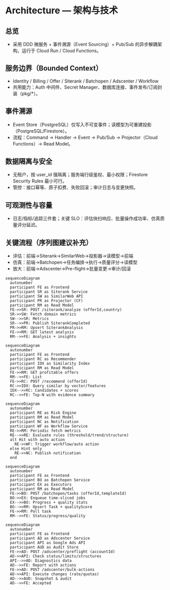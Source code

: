 # Architecture — 架构与技术

## 总览
- 采用 DDD 微服务 + 事件溯源（Event Sourcing）+ Pub/Sub 的异步解耦架构，运行于 Cloud Run / Cloud Functions。

## 服务边界（Bounded Context）
- Identity / Billing / Offer / Siterank / Batchopen / Adscenter / Workflow
- 共用能力：Auth 中间件、Secret Manager、数据库连接、事件发布/订阅封装（pkg/*）。

## 事件溯源
- Event Store（PostgreSQL）仅写入不可变事件；读模型为可重建投影（PostgreSQL/Firestore）。
- 流程：Command → Handler → Event → Pub/Sub → Projector（Cloud Functions）→ Read Model。

## 数据隔离与安全
- 无租户，按 user_id 强隔离；服务端行级鉴权、最小权限；Firestore Security Rules 最小可行。
- 管控：接口幂等、原子扣费、失败回滚；审计日志与变更快照。

## 可观测性与容量
- 日志/指标/追踪三件套；关键 SLO：评估快扫响应、批量操作成功率、仿真质量评分延迟。

## 关键流程（序列图建议补充）
- 评估：前端→Siterank→SimilarWeb→投影器→读模型→前端
- 仿真：前端→Batchopen→任务编排→执行→质量评分→读模型
- 放大：前端→Adscenter→Pre-flight→批量变更→审计/回滚

```mermaid
sequenceDiagram
  autonumber
  participant FE as Frontend
  participant SR as Siterank Service
  participant SW as SimilarWeb API
  participant PR as Projector (CF)
  participant RM as Read Model
  FE->>SR: POST /siterank/analyze (offerId,country)
  SR->>SW: Fetch domain metrics
  SW-->>SR: Metrics
  SR-->>PR: Publish SiterankCompleted
  PR->>RM: Upsert SiterankAnalysis
  FE->>RM: GET latest analysis
  RM-->>FE: Analysis + insights
```

```mermaid
sequenceDiagram
  autonumber
  participant FE as Frontend
  participant RC as Recommender
  participant IDX as Similarity Index
  participant RM as Read Model
  FE->>RM: GET profitable offers
  RM-->>FE: List
  FE->>RC: POST /recommend (offerId)
  RC->>IDX: Query similar by vector/features
  IDX-->>RC: Candidates + scores
  RC-->>FE: Top-N with evidence summary
```

```mermaid
sequenceDiagram
  autonumber
  participant RE as Risk Engine
  participant RM as Read Model
  participant NC as Notification
  participant WF as Workflow Service
  RE->>RM: Periodic fetch metrics
  RE-->>RE: Evaluate rules (threshold/trend/structure)
  alt Hit with auto action
    RE->>WF: Trigger workflow/auto action
  else Hint only
    RE->>NC: Publish notification
  end
```

```mermaid
sequenceDiagram
  autonumber
  participant FE as Frontend
  participant BO as Batchopen Service
  participant EX as Executors
  participant RM as Read Model
  FE->>BO: POST /batchopen/tasks (offerId,templateId)
  BO->>EX: Enqueue time-sliced jobs
  EX-->>BO: Progress + quality stats
  BO-->>RM: Upsert Task + qualityScore
  FE->>RM: Poll task
  RM-->>FE: Status/progress/quality
```

```mermaid
sequenceDiagram
  autonumber
  participant FE as Frontend
  participant AD as Adscenter Service
  participant API as Google Ads API
  participant AUD as Audit Store
  FE->>AD: POST /adscenter/preflight (accountId)
  AD->>API: Check status/limits/structures
  API-->>AD: Diagnostics data
  AD-->>FE: Report with actions
  FE->>AD: POST /adscenter/bulk-actions
  AD->>API: Execute changes (rate/quotas)
  AD-->>AUD: Snapshot & audit
  AD-->>FE: Accepted
```
